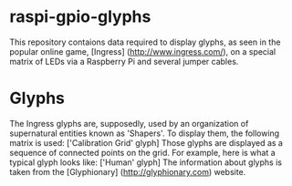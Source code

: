 # raspi-gpio-glyphs
This repository contaions data required to display glyphs, as seen in the popular online game, [Ingress] (http://www.ingress.com/), on a special matrix of LEDs via a Raspberry Pi and several jumper cables.
# Glyphs
The Ingress glyphs are, supposedly, used by an organization of supernatural entities known as 'Shapers'. To display them, the following matrix is used:
['Calibration Grid' glyph]
Those glyphs are displayed as a sequence of connected points on the grid. For example, here is what a typical glyph looks like:
['Human' glyph]
The information about glyphs is taken from the [Glyphionary] (http://glyphionary.com) website.
